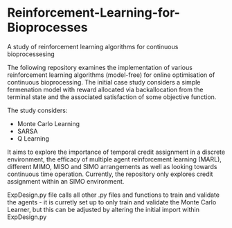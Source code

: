# Reinforcement-Learning-for-Bioprocesses
A study of reinforcement learning algorithms for continuous bioprocessesing

The following repository examines the implementation of various reinforcement learning algorithms (model-free) for online optimisation of continuous bioprocessing. The initial case study considers a simple fermenation model with reward allocated via backallocation from the terminal state and the associated satisfaction of some objective function.

The study considers:

 - Monte Carlo Learning 
 - SARSA
 - Q Learning
 
It aims to explore the importance of temporal credit assignment in a discrete environment, the efficacy of multiple agent reinforcement learning  (MARL), different MIMO, MISO and SIMO arrangements as well as looking towards continuous time operation. Currently, the repository only explores credit assignment within an SIMO environment.

ExpDesign.py file calls all other .py files and functions to train and validate the agents - it is curretly set up to only train and validate the Monte Carlo Learner, but this can be adjusted by altering the initial import within ExpDesign.py
